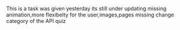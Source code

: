 This is a task was given yesterday its still under updating 
missing animation,more flexibelty for the user,images,pages
missing change category of the API quiz
